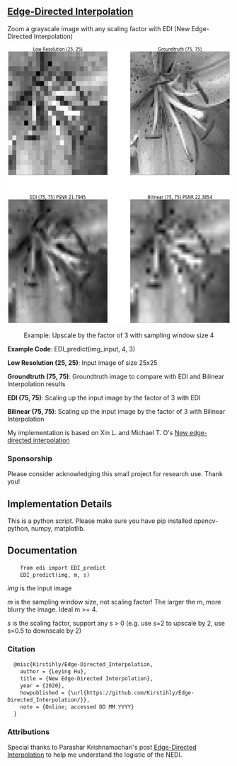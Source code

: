 ## [Edge-Directed Interpolation](http://chiranjivi.tripod.com/EDITut.html)

Zoom a grayscale image with any scaling factor with EDI (New Edge-Directed Interpolation)

<p align = 'center'>
<img src = 'images/flower3.png' height = '627px'>
</p>
<p align = 'center'>
Example: Upscale by the factor of 3 with sampling window size 4
</p>

**Example Code**: EDI_predict(img_input, 4, 3)

**Low Resolution (25, 25)**: Input image of size 25x25

**Groundtruth (75, 75)**: Groundtruth image to compare with EDI and Bilinear Interpolation results

**EDI (75, 75)**: Scaling up the input image by the factor of 3 with EDI

**Bilinear (75, 75)**: Scaling up the input image by the factor of 3 with Bilinear Interpolation


My implementation is based on Xin L. and Michael T. O's [New edge-directed interpolation](https://ieeexplore.ieee.org/document/951537)

### Sponsorship

Please consider acknowledging this small project for research use. Thank you!

## Implementation Details

This is a python script. Please make sure you have pip installed opencv-python, numpy, matplotlib.

## Documentation

```
    from edi import EDI_predict
    EDI_predict(img, m, s)
```

*img* is the input image
    
*m* is the sampling window size, not scaling factor! The larger the m, more blurry the image. Ideal m >= 4. 

*s* is the scaling factor, support any s > 0 (e.g. use s=2 to upscale by 2, use s=0.5 to downscale by 2)

### Citation

```
  @misc{Kirstihly/Edge-Directed_Interpolation,
    author = {Leying Hu},
    title = {New Edge-Directed Interpolation},
    year = {2020},
    howpublished = {\url{https://github.com/Kirstihly/Edge-Directed_Interpolation/}},
    note = {Online; accessed DD MM YYYY} 
  }
```

### Attributions

Special thanks to Parashar Krishnamachari's post [Edge-Directed Interpolation](http://chiranjivi.tripod.com/EDITut.html) to help me understand the logistic of the NEDI.
